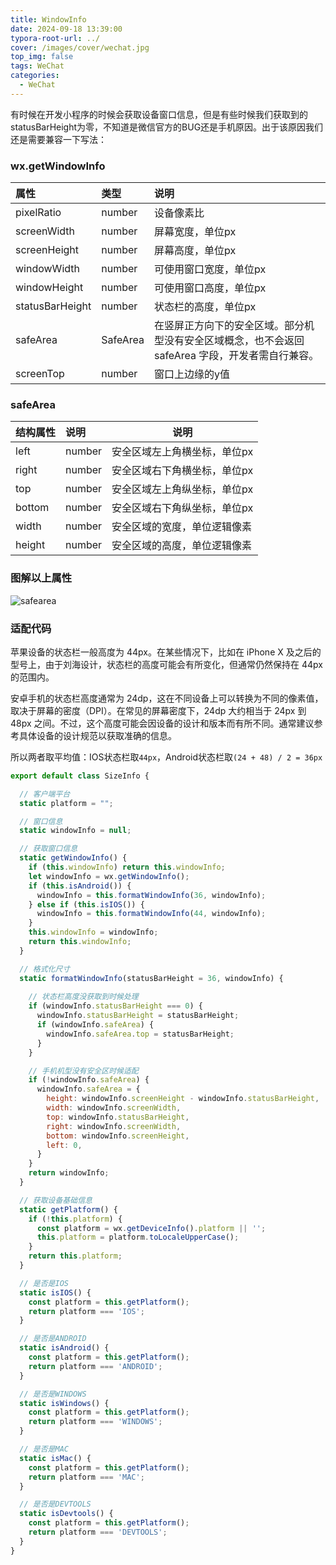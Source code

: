 ```yaml
---
title: WindowInfo
date: 2024-09-18 13:39:00
typora-root-url: ../
cover: /images/cover/wechat.jpg
top_img: false
tags: WeChat
categories:
  - WeChat
---
```


有时候在开发小程序的时候会获取设备窗口信息，但是有些时候我们获取到的statusBarHeight为零，不知道是微信官方的BUG还是手机原因。出于该原因我们还是需要兼容一下写法：

### wx.getWindowInfo

| 属性            | 类型     | 说明                                                         |
| :-------------- | :------- | :----------------------------------------------------------- |
| pixelRatio      | number   | 设备像素比                                                   |
| screenWidth     | number   | 屏幕宽度，单位px                                             |
| screenHeight    | number   | 屏幕高度，单位px                                             |
| windowWidth     | number   | 可使用窗口宽度，单位px                                       |
| windowHeight    | number   | 可使用窗口高度，单位px                                       |
| statusBarHeight | number   | 状态栏的高度，单位px                                         |
| safeArea        | SafeArea | 在竖屏正方向下的安全区域。部分机型没有安全区域概念，也不会返回 safeArea 字段，开发者需自行兼容。 |
| screenTop       | number   | 窗口上边缘的y值                                              |

### safeArea

| 结构属性 | 说明   | 说明                         |
| :------- | :----- | ---------------------------- |
| left     | number | 安全区域左上角横坐标，单位px |
| right    | number | 安全区域右下角横坐标，单位px |
| top      | number | 安全区域左上角纵坐标，单位px |
| bottom   | number | 安全区域右下角纵坐标，单位px |
| width    | number | 安全区域的宽度，单位逻辑像素 |
| height   | number | 安全区域的高度，单位逻辑像素 |

### 图解以上属性

![safearea](/../assets/safearea.png)

### 适配代码

苹果设备的状态栏一般高度为 44px。在某些情况下，比如在 iPhone X 及之后的型号上，由于刘海设计，状态栏的高度可能会有所变化，但通常仍然保持在 44px 的范围内。

安卓手机的状态栏高度通常为 24dp，这在不同设备上可以转换为不同的像素值，取决于屏幕的密度（DPI）。在常见的屏幕密度下，24dp 大约相当于 24px 到 48px 之间。不过，这个高度可能会因设备的设计和版本而有所不同。通常建议参考具体设备的设计规范以获取准确的信息。

所以两者取平均值：IOS状态栏取`44px`，Android状态栏取`(24 + 48) / 2 = 36px`

```javascript
export default class SizeInfo {

  // 客户端平台
  static platform = "";

  // 窗口信息
  static windowInfo = null;

  // 获取窗口信息
  static getWindowInfo() {
    if (this.windowInfo) return this.windowInfo;
    let windowInfo = wx.getWindowInfo();
    if (this.isAndroid()) {
      windowInfo = this.formatWindowInfo(36, windowInfo);
    } else if (this.isIOS()) {
      windowInfo = this.formatWindowInfo(44, windowInfo);
    }
    this.windowInfo = windowInfo;
    return this.windowInfo;
  }

  // 格式化尺寸
  static formatWindowInfo(statusBarHeight = 36, windowInfo) {
    
    // 状态栏高度没获取到时候处理
    if (windowInfo.statusBarHeight === 0) {
      windowInfo.statusBarHeight = statusBarHeight;
      if (windowInfo.safeArea) {  
        windowInfo.safeArea.top = statusBarHeight;
      }
    }

    // 手机机型没有安全区时候适配
    if (!windowInfo.safeArea) {
      windowInfo.safeArea = {
        height: windowInfo.screenHeight - windowInfo.statusBarHeight,
        width: windowInfo.screenWidth,
        top: windowInfo.statusBarHeight,
        right: windowInfo.screenWidth,
        bottom: windowInfo.screenHeight,
        left: 0,
      }
    }
    return windowInfo;
  }

  // 获取设备基础信息
  static getPlatform() {
    if (!this.platform) {
      const platform = wx.getDeviceInfo().platform || '';
      this.platform = platform.toLocaleUpperCase();
    }
    return this.platform;
  }

  // 是否是IOS
  static isIOS() {
    const platform = this.getPlatform();
    return platform === 'IOS';
  }

  // 是否是ANDROID
  static isAndroid() {
    const platform = this.getPlatform();
    return platform === 'ANDROID';
  }

  // 是否是WINDOWS
  static isWindows() {
    const platform = this.getPlatform();
    return platform === 'WINDOWS';
  }

  // 是否是MAC
  static isMac() {
    const platform = this.getPlatform();
    return platform === 'MAC';
  }

  // 是否是DEVTOOLS
  static isDevtools() {
    const platform = this.getPlatform();
    return platform === 'DEVTOOLS';
  }
}
```

